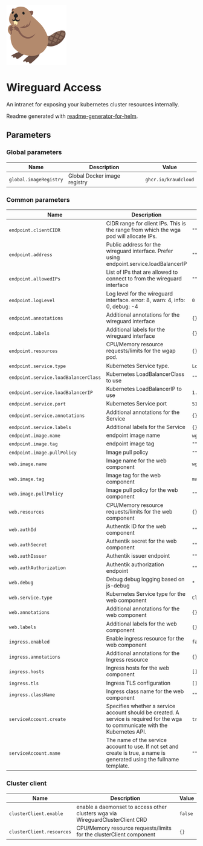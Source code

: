 ![beaver logo](docs/bobr.png?raw=true)

# Wireguard Access

An intranet for exposing your kubernetes cluster resources internally.

Readme generated with [readme-generator-for-helm](https://github.com/bitnami/readme-generator-for-helm).

## Parameters

### Global parameters

| Name                   | Description                  | Value                |
| ---------------------- | ---------------------------- | -------------------- |
| `global.imageRegistry` | Global Docker image registry | `ghcr.io/kraudcloud` |

### Common parameters

| Name                                 | Description                                                                                                                      | Value          |
| ------------------------------------ | -------------------------------------------------------------------------------------------------------------------------------- | -------------- |
| `endpoint.clientCIDR`                | CIDR range for client IPs. This is the range from which the wga pod will allocate IPs.                                           | `""`           |
| `endpoint.address`                   | Public address for the wireguard interface. Prefer using endpoint.service.loadBalancerIP                                         | `""`           |
| `endpoint.allowedIPs`                | List of IPs that are allowed to connect to from the wireguard interface                                                          | `""`           |
| `endpoint.logLevel`                  | Log level for the wireguard interface. error: 8, warn: 4, info: 0, debug: -4                                                     | `0`            |
| `endpoint.annotations`               | Additional annotations for the wireguard interface                                                                               | `{}`           |
| `endpoint.labels`                    | Additional labels for the wireguard interface                                                                                    | `{}`           |
| `endpoint.resources`                 | CPU/Memory resource requests/limits for the wgap pod.                                                                            | `{}`           |
| `endpoint.service.type`              | Kubernetes Service type.                                                                                                         | `LoadBalancer` |
| `endpoint.service.loadBalancerClass` | Kubernetes LoadBalancerClass to use                                                                                              | `""`           |
| `endpoint.service.loadBalancerIP`    | Kubernetes LoadBalancerIP to use                                                                                                 | `1.1.1.1`      |
| `endpoint.service.port`              | Kubernetes Service port                                                                                                          | `51820`        |
| `endpoint.service.annotations`       | Additional annotations for the Service                                                                                           | `{}`           |
| `endpoint.service.labels`            | Additional labels for the Service                                                                                                | `{}`           |
| `endpoint.image.name`                | endpoint image name                                                                                                              | `wga`          |
| `endpoint.image.tag`                 | endpoint image tag                                                                                                               | `""`           |
| `endpoint.image.pullPolicy`          | Image pull policy                                                                                                                | `""`           |
| `web.image.name`                     | Image name for the web component                                                                                                 | `wga-frontend` |
| `web.image.tag`                      | Image tag for the web component                                                                                                  | `main`         |
| `web.image.pullPolicy`               | Image pull policy for the web component                                                                                          | `""`           |
| `web.resources`                      | CPU/Memory resource requests/limits for the web component                                                                        | `{}`           |
| `web.authId`                         | Authentik ID for the web component                                                                                               | `""`           |
| `web.authSecret`                     | Authentik secret for the web component                                                                                           | `""`           |
| `web.authIssuer`                     | Authentik issuer endpoint                                                                                                        | `""`           |
| `web.authAuthorization`              | Authentik authorization endpoint                                                                                                 | `""`           |
| `web.debug`                          | Debug debug logging based on js-debug                                                                                            | `*`            |
| `web.service.type`                   | Kubernetes Service type for the web component                                                                                    | `ClusterIP`    |
| `web.annotations`                    | Additional annotations for the web component                                                                                     | `{}`           |
| `web.labels`                         | Additional labels for the web component                                                                                          | `{}`           |
| `ingress.enabled`                    | Enable ingress resource for the web component                                                                                    | `false`        |
| `ingress.annotations`                | Additional annotations for the Ingress resource                                                                                  | `{}`           |
| `ingress.hosts`                      | Ingress hosts for the web component                                                                                              | `[]`           |
| `ingress.tls`                        | Ingress TLS configuration                                                                                                        | `[]`           |
| `ingress.className`                  | Ingress class name for the web component                                                                                         | `""`           |
| `serviceAccount.create`              | Specifies whether a service account should be created. A service is required for the wga to communicate with the Kubernetes API. | `true`         |
| `serviceAccount.name`                | The name of the service account to use. If not set and create is true, a name is generated using the fullname template.          | `""`           |

### Cluster client

| Name                      | Description                                                                    | Value   |
| ------------------------- | ------------------------------------------------------------------------------ | ------- |
| `clusterClient.enable`    | enable a daemonset to access other clusters wga via WireguardClusterClient CRD | `false` |
| `clusterClient.resources` | CPU/Memory resource requests/limits for the clusterClient component            | `{}`    |
